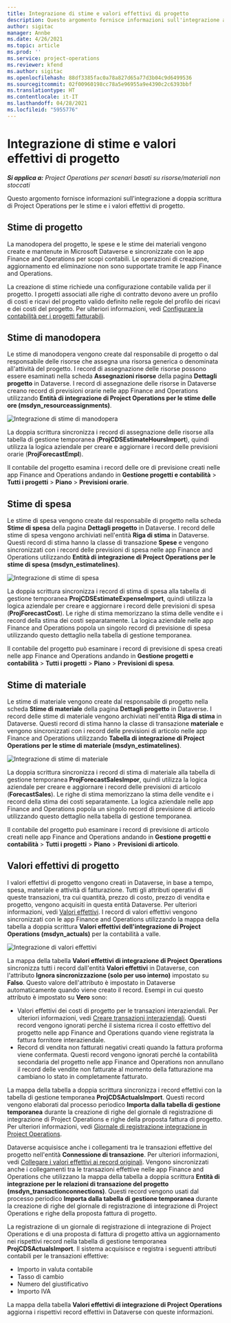 ```yaml
---
title: Integrazione di stime e valori effettivi di progetto
description: Questo argomento fornisce informazioni sull'integrazione a doppia scrittura di Project Operations per le stime e i valori effettivi di progetto.
author: sigitac
manager: Annbe
ms.date: 4/26/2021
ms.topic: article
ms.prod: ''
ms.service: project-operations
ms.reviewer: kfend
ms.author: sigitac
ms.openlocfilehash: 88df3385fac0a78a827d65a77d3b04c9d6499536
ms.sourcegitcommit: 02f00960198cc78a5e96955a9e4390c2c6393bbf
ms.translationtype: HT
ms.contentlocale: it-IT
ms.lasthandoff: 04/28/2021
ms.locfileid: "5955776"
---
```

# <a name="project-estimates-and-actuals-integration"></a>Integrazione di stime e valori effettivi di progetto

_**Si applica a:** Project Operations per scenari basati su risorse/materiali non stoccati_

Questo argomento fornisce informazioni sull'integrazione a doppia scrittura di Project Operations per le stime e i valori effettivi di progetto.

## <a name="project-estimates"></a>Stime di progetto

La manodopera del progetto, le spese e le stime dei materiali vengono create e mantenute in Microsoft Dataverse e sincronizzate con le app Finance and Operations per scopi contabili. Le operazioni di creazione, aggiornamento ed eliminazione non sono supportate tramite le app Finance and Operations.

La creazione di stime richiede una configurazione contabile valida per il progetto. I progetti associati alle righe di contratto devono avere un profilo di costi e ricavi del progetto valido definito nelle regole del profilo dei ricavi e dei costi del progetto. Per ulteriori informazioni, vedi [Configurare la contabilità per i progetti fatturabili](../project-accounting/configure-accounting-billable-projects.md#configure-project-cost-and-revenue-profile-rules).

## <a name="labor-estimates"></a>Stime di manodopera

Le stime di manodopera vengono create dal responsabile di progetto o dal responsabile delle risorse che assegna una risorsa generica o denominata all'attività del progetto. I record di assegnazione delle risorse possono essere esaminati nella scheda **Assegnazioni risorse** della pagina **Dettagli progetto** in Dataverse. I record di assegnazione delle risorse in Dataverse creano record di previsioni orarie nelle app Finance and Operations utilizzando **Entità di integrazione di Project Operations per le stime delle ore (msdyn\_resourceassignments)**.

   ![Integrazione di stime di manodopera](./Media/DW4LaborEstimates.png)

La doppia scrittura sincronizza i record di assegnazione delle risorse alla tabella di gestione temporanea (**ProjCDSEstimateHoursImport**), quindi utilizza la logica aziendale per creare e aggiornare i record delle previsioni orarie (**ProjForecastEmpl**).

Il contabile del progetto esamina i record delle ore di previsione creati nelle app Finance and Operations andando in **Gestione progetti e contabilità** > **Tutti i progetti** > **Piano** > **Previsioni orarie**.

## <a name="expense-estimates"></a>Stime di spesa

Le stime di spesa vengono create dal responsabile di progetto nella scheda **Stime di spesa** della pagina **Dettagli progetto** in Dataverse. I record delle stime di spesa vengono archiviati nell'entità **Riga di stima** in Dataverse. Questi record di stima hanno la classe di transazione **Spese** e vengono sincronizzati con i record delle previsioni di spesa nelle app Finance and Operations utilizzando **Entità di integrazione di Project Operations per le stime di spesa (msdyn\_estimatelines)**.

   ![Integrazione di stime di spesa](./Media/DW4ExpenseEstimates.png)

La doppia scrittura sincronizza i record di stima di spesa alla tabella di gestione temporanea **ProjCDSEstimateExpenseImport**, quindi utilizza la logica aziendale per creare e aggiornare i record delle previsioni di spesa (**ProjForecastCost**). Le righe di stima memorizzano la stima delle vendite e i record della stima dei costi separatamente. La logica aziendale nelle app Finance and Operations popola un singolo record di previsione di spesa utilizzando questo dettaglio nella tabella di gestione temporanea.

Il contabile del progetto può esaminare i record di previsione di spesa creati nelle app Finance and Operations andando in **Gestione progetti e contabilità** > **Tutti i progetti** > **Piano** > **Previsioni di spesa**.

## <a name="material-estimates"></a>Stime di materiale

Le stime di materiale vengono create dal responsabile di progetto nella scheda **Stime di materiale** della pagina **Dettagli progetto** in Dataverse. I record delle stime di materiale vengono archiviati nell'entità **Riga di stima** in Dataverse. Questi record di stima hanno la classe di transazione **materiale** e vengono sincronizzati con i record delle previsioni di articolo nelle app Finance and Operations utilizzando **Tabella di integrazione di Project Operations per le stime di materiale (msdyn\_estimatelines)**.

   ![Integrazione di stime di materiale](./Media/DW4MaterialEstimates.png)

La doppia scrittura sincronizza i record di stima di materiale alla tabella di gestione temporanea **ProjForecastSalesImpor**, quindi utilizza la logica aziendale per creare e aggiornare i record delle previsioni di articolo (**ForecastSales**). Le righe di stima memorizzano la stima delle vendite e i record della stima dei costi separatamente. La logica aziendale nelle app Finance and Operations popola un singolo record di previsione di articolo utilizzando questo dettaglio nella tabella di gestione temporanea.

Il contabile del progetto può esaminare i record di previsione di articolo creati nelle app Finance and Operations andando in **Gestione progetti e contabilità** > **Tutti i progetti** > **Piano** > **Previsioni di articolo**.

## <a name="project-actuals"></a>Valori effettivi di progetto

I valori effettivi di progetto vengono creati in Dataverse, in base a tempo, spesa, materiale e attività di fatturazione. Tutti gli attributi operativi di queste transazioni, tra cui quantità, prezzo di costo, prezzo di vendita e progetto, vengono acquisiti in questa entità Dataverse. Per ulteriori informazioni, vedi [Valori effettivi](../actuals/actuals-overview.md). I record di valori effettivi vengono sincronizzati con le app Finance and Operations utilizzando la mappa della tabella a doppia scrittura **Valori effettivi dell'integrazione di Project Operations (msdyn\_actuals)** per la contabilità a valle.

   ![Integrazione di valori effettivi](./Media/DW4Actuals.png)

La mappa della tabella **Valori effettivi di integrazione di Project Operations** sincronizza tutti i record dall'entità **Valori effettivi** in Dataverse, con l'attributo **Ignora sincronizzazione (solo per uso interno)** impostato su **Falso**. Questo valore dell'attributo è impostato in Dataverse automaticamente quando viene creato il record. Esempi in cui questo attributo è impostato su **Vero** sono:

  - Valori effettivi dei costi di progetto per le transazioni interaziendali. Per ulteriori informazioni, vedi [Creare transazioni interaziendali](../project-accounting/create-intercompany-transactions.md). Questi record vengono ignorati perché il sistema ricrea il costo effettivo del progetto nelle app Finance and Operations quando viene registrata la fattura fornitore interaziendale.
  - Record di vendita non fatturati negativi creati quando la fattura proforma viene confermata. Questi record vengono ignorati perché la contabilità secondaria del progetto nelle app Finance and Operations non annullano il record delle vendite non fatturate al momento della fatturazione ma cambiano lo stato in completamente fatturato.

La mappa della tabella a doppia scrittura sincronizza i record effettivi con la tabella di gestione temporanea **ProjCDSActualsImport**. Questi record vengono elaborati dal processo periodico **Importa dalla tabella di gestione temporanea** durante la creazione di righe del giornale di registrazione di integrazione di Project Operations e righe della proposta fattura di progetto. Per ulteriori informazioni, vedi [Giornale di registrazione integrazione in Project Operations](../project-accounting/project-operations-integration-journal.md).

Dataverse acquisisce anche i collegamenti tra le transazioni effettive del progetto nell'entità **Connessione di transazione**. Per ulteriori informazioni, vedi [Collegare i valori effettivi ai record originali](../actuals/linkingactuals.md). Vengono sincronizzati anche i collegamenti tra le transazioni effettive nelle app Finance and Operations che utilizzano la mappa della tabella a doppia scrittura **Entità di integrazione per le relazioni di transazione del progetto (msdyn\_transactionconnections)**. Questi record vengono usati dal processo periodico **Importa dalla tabella di gestione temporanea** durante la creazione di righe del giornale di registrazione di integrazione di Project Operations e righe della proposta fattura di progetto.

La registrazione di un giornale di registrazione di integrazione di Project Operations e di una proposta di fattura di progetto attiva un aggiornamento nei rispettivi record nella tabella di gestione temporanea **ProjCDSActualsImport**. Il sistema acquisisce e registra i seguenti attributi contabili per le transazioni effettive:

- Importo in valuta contabile
- Tasso di cambio
- Numero del giustificativo
- Importo IVA

La mappa della tabella **Valori effettivi di integrazione di Project Operations** aggiorna i rispettivi record effettivi in Dataverse con queste informazioni.
